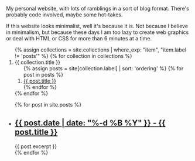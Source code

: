 My personal website, with lots of ramblings in a sort of blog format. There's probably code involved, maybe some hot-takes.

If this website looks minimalist, well it's because it is. Not because I believe in minimalism, but because these days I am too lazy to create web graphics or deal with HTML or CSS for more than 6 minutes at a time.

<ol>
{% assign collections = site.collections | where_exp: "item", "item.label != 'posts'" %}
{% for collection in collections %}
  <li>
    <a>{{ collection.title }}</a>
    <ol>
    {% assign posts = site[collection.label] | sort: 'ordering' %}
    {% for post in posts %}
      <li><a href="{{ post.url | relative_url }}">{{ post.title }}</a></li>
    {% endfor %}
    </ol>
  </li>
{% endfor %}
</ol>

<ul>
  {% for post in site.posts %}
    <li>
      <h2><a href="{{ post.url | relative_url }}">{{ post.date | date: "%-d %B %Y" }} - {{ post.title }}</a></h2>
      {{ post.excerpt }}
    </li>
  {% endfor %}
</ul>

